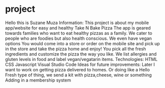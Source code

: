 # project
Hello this is Suzane Muza
Information:
This project is about my mobile app/website for easy and healthy Take N Bake Pizza
The app is geared towards families who want to eat healthy pizzas as a family. We cater to people who are foodies but also health conscious. We even have vegan options
You would come into a store or order on the mobile site  and pick up in the store and take the pizza home and enjoy!
You pick all the fresh ingredients and customize the pizza the way you like.
We list allergies and gluten levels in food and label vegan/vegatarin items.
Technologies:
HTML
CSS
Javascript
Visual Studio Code
Ideas for future improvements:
Later I want to work on getting pizza delivered to homes.
Or doing like a Hello Fresh type of thing, we send a kit with pizza,cheese, wine or something
Adding in a membership system 
